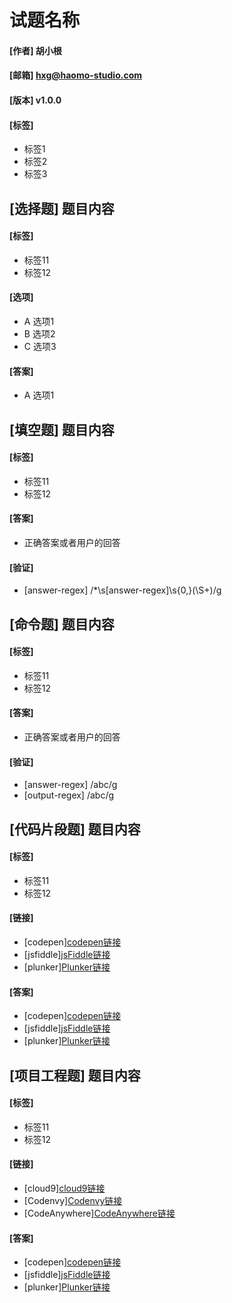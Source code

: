 # 试题名称
#### [作者] 胡小根
#### [邮箱] hxg@haomo-studio.com
#### [版本] v1.0.0
#### [标签] 
* 标签1
* 标签2
* 标签3

## [选择题] 题目内容
#### [标签] 
* 标签11
* 标签12

#### [选项]
* A 选项1
* B 选项2
* C 选项3

#### [答案]
* A 选项1

## [填空题] 题目内容
#### [标签] 
* 标签11
* 标签12

#### [答案]
* 正确答案或者用户的回答

#### [验证]
* [answer-regex] /\*\s\[answer-regex\]\s{0,}(\S+)/g

## [命令题] 题目内容
#### [标签] 
* 标签11
* 标签12

#### [答案]
* 正确答案或者用户的回答

#### [验证]
* [answer-regex] /abc/g
* [output-regex] /abc/g

## [代码片段题] 题目内容
#### [标签] 
* 标签11
* 标签12

#### [链接]
* [codepen][codepen链接](http://codepen.io/iliadraznin/pen/JcqbE)
* [jsfiddle][jsFiddle链接](https://jsfiddle.net/)
* [plunker][Plunker链接](http://plnkr.co/edit/tg25kr)

#### [答案]
* [codepen][codepen链接](http://codepen.io/iliadraznin/pen/JcqbE)
* [jsfiddle][jsFiddle链接](https://jsfiddle.net/)
* [plunker][Plunker链接](http://plnkr.co/edit/tg25kr)


## [项目工程题] 题目内容
#### [标签] 
* 标签11
* 标签12

#### [链接]
* [cloud9][cloud9链接](http://xxx)
* [Codenvy][Codenvy链接](http://xxx)
* [CodeAnywhere][CodeAnywhere链接](http://xxx)

#### [答案]
* [codepen][codepen链接](http://xxx)
* [jsfiddle][jsFiddle链接](http://xxx)
* [plunker][Plunker链接](http://xxx)
